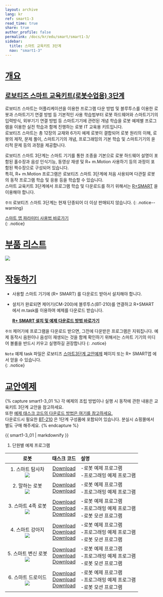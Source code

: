 ```yaml
---
layout: archive
lang: kr
ref: smart1-3
read_time: true
share: true
author_profile: false
permalink: /docs/kr/edu/smart/smart1-3/
sidebar:
  title: 스마트 교육키트 3단계
  nav: "smart1-3"
---
```


# [개요](#개요)

## [로보티즈 스마트 교육키트(로봇수업용) 3단계](#로보티즈-스마트-교육키트로봇수업용-3단계)


로보티즈 스마트는 어플리케이션을 이용한 프로그램 다운 방법 및 블루투스를 이용한 로봇과 스마트기기 연결 방법 등 기본적인 사용 학습법부터 로봇 하드웨어와 스마트기기의 입력방식, 외부기기 연결 방법 등 스마트기기에 관련된 개념 학습을 로봇 예제별 프로그램을 이용한 실전 학습과 함께 진행하는 로봇 IT 교육용 키트입니다.  
로보티즈 스마트는 총 12장의 교재와 6가지 예제 로봇이 결합되어 로봇 원리의 이해, 로봇의 제작, 문제 풀이, 스마트기기의 개념, 프로그래밍의 기본 학습 및 스마트기기의 윤리적 문제 등의 과정을 제공합니다.  

로보티즈 스마트 3단계는 스마트 기기를 통한 조종을 기본으로 로봇 하드웨어 설명이 포함된 홀수장과 음성 인식기능, 동영상 재생 및 R+ m.Motion 사용하기 등의 과정이 포함된 짝수장으로 구성되어 있습니다.  
특히, R+ m.Motion 프로그램은 로보티즈 스마트 3단계에 처음 사용되며 다관절 로봇의 동작 프로그램 학습 및 응용 등을 학습할 수 있습니다.  
스마트 교육키트 3단계에서 프로그램 학습 및 다운로드를 하기 위해서는 [R+SMART] 을 이용해야 합니다.

`주의` 로보티즈 스마트 3단계는 현재 단종되어 더 이상 판매되지 않습니다.
{: .notice--warning}

[스마트 앱 파라미터 사용법 바로가기]  
{: .notice}

# [부품 리스트](#부품-리스트)

![](/assets/images/edu/smart/smart1-3_e-manual.jpg)


# [작동하기](#작동하기)

- 사용할 스마트 기기에 (R+ SMART) 를 다운로드 받아서 설치해야 합니다.

- 설치가 완료되면 제어기(CM-200)에 블루투스(BT-210)를 연결하고 R+SMART 에서 m.task를 이용하여 예제를 다운로드 받습니다.

  **[R+ SMART 설치 및 예제 다운로드 방법 바로가기]**

`주의` 제어기에 프로그램을 다운로드 받으면, 그전에 다운받은 프로그램은 지워집니다. 예제 동작시 음원이나 음성이 재생되는 것을 함께 확인하기 위해서는 스마트 기기의 미디어 볼륨을 반드시 키우고 실행하길 권장합니다
{: .notice}

`Note` 예제 task 파일은 로보티즈 [스마트3단계 교안예제] 페이지 또는 R+ SMART앱 에서 얻을 수 있습니다.   
{: .notice}

# [교안예제](#교안예제)

{% capture smart1-3_01 %}
각 예제의 조립 방법이나 실행 시 동작에 관한 내용은 교육키트 3단계 교안을 참고하세요.  
또한  [예제 태스크 코드의 다운로드 방법은 여기를 참고하세요.]  
다운로드시 필요한 [BT-210] 은 1단계 구성품에 포함되어 있습니다. 분실시 쇼핑몰에서 별도 구매 해주세요.
{% endcapture %}

<div class="notice">{{ smart1-3_01 | markdownify }}</div>

1. 단원별 예제 프로그램

|                                    로봇                                     |                                                                     태스크 코드                                                                      | 설명                                                                        |
|:---------------------------------------------------------------------------:|:----------------------------------------------------------------------------------------------------------------------------------------------------:|:----------------------------------------------------------------------------|
|     1. 스마트 탐사차<br />![](/assets/images/edu/smart/3._explorer.png)     |                              [Download][01_SMART_L3_SMARTEXPLORER_KR.tsk]<br />[Download][02_SMART_L3_tts_test_KR.tsk]                               | -로봇 예제 프로그램<br />-프로그래밍 예제 프로그램                          |
|      2. 말하는 로봇<br /> ![](/assets/images/edu/smart/3._talking.png)      |                        [Download][01_SMART_L3_TALKINGROBOT_KR.tsk]<br />[Download][02_SMART_L3_speechrecognition_test_KR.tsk]                        | -로봇 예제 프로그램<br />-프로그래밍 예제 프로그램                          |
|     3. 스마트 4족 로봇<br />![](/assets/images/edu/smart/3._ruped.png)      |     [Download][01_SMART_L3_QUADRUPEDROBOT_KR.tsk]<br />[Download][02_SMART_L3_motion_test_KR.tsk]<br />[Download][SMART_L3_QUADRUPEDROBOT.mtnx]      | -로봇 예제 프로그램<br />-프로그래밍 예제 프로그램<br />-로봇 모션 프로그램 |
|      4. 스마트 강아지<br />![](/assets/images/edu/smart/3._puppy.png)       |          [Download][01_SMART_L3_SMARTPUPPY_KR.tsk]<br />[Download][02_SMART_L3_audio_test_KR.tsk]<br />[Download][SMART_L3_SMARTPUPPY.mtnx]          | -로봇 예제 프로그램<br />-프로그래밍 예제 프로그램<br />-로봇 모션 프로그램 |
| 5. 스마트 변신 로봇<br />![](/assets/images/edu/smart/3._transfomation.png) | [Download][01_SMART_L3_TRANSFORMATIONROBOT_KR.tsk]<br />[Download][02_SMART_L3_video_test_KR.tsk]<br />[Download][SMART_L3_TRANSFORMATIONROBOT.mtnx] | -로봇 예제 프로그램<br />-프로그래밍 예제 프로그램<br />-로봇 모션 프로그램 |
|     6. 스마트 드로이드<br />![](/assets/images/edu/smart/3._droid.png)      |         [Download][01_SMART_L3_SMARTDROID_KR.tsk]<br />[Download][02_SMART_L3_gesture_test_KR.tsk]<br />[Download][SMART_L3_SMARTDROID.mtnx]         | -로봇 예제 프로그램<br />-프로그래밍 예제 프로그램<br />-로봇 모션 프로그램 |


[R+SMART]: /docs/kr/software/mobile_app/rplussmart/#r-smart-다운로드설치
[스마트 앱 파라미터 사용법 바로가기]: /docs/kr/software/rplus1/task/task_misc/#스마트앱-파라미터
[R+ SMART 설치 및 예제 다운로드 방법 바로가기]: /docs/kr/software/mobile_app/rplussmart/#r-smart-다운로드설치
[스마트3단계 교안예제]: #교안예제
[예제 태스크 코드의 다운로드 방법은 여기를 참고하세요.]: /docs/kr/faq/download_task_code/
[BT-210]: /docs/kr/parts/communication/bt-210/
[01_SMART_L3_SMARTEXPLORER_KR.tsk]: http://support.robotis.com/ko/baggage_files/smart/01_smart_l3_smartexplorer_kr.tsk
[02_SMART_L3_tts_test_KR.tsk]: http://support.robotis.com/ko/baggage_files/smart/02_smart_l3_tts_test_kr.tsk
[01_SMART_L3_TALKINGROBOT_KR.tsk]: http://support.robotis.com/ko/baggage_files/smart/01_smart_l3_talkingrobot_kr.tsk
[02_SMART_L3_speechrecognition_test_KR.tsk]: http://support.robotis.com/ko/baggage_files/smart/02_smart_l3_speechrecognition_test_kr.tsk
[01_SMART_L3_QUADRUPEDROBOT_KR.tsk]: http://support.robotis.com/ko/baggage_files/smart/01_smart_l3_quadrupedrobot_kr.tsk
[02_SMART_L3_motion_test_KR.tsk]: http://support.robotis.com/ko/baggage_files/smart/02_smart_l3_motion_test_kr.tsk
[SMART_L3_QUADRUPEDROBOT.mtnx]: http://support.robotis.com/down.php?filepath=ko/baggage_files/smart/smart_l3_quadrupedrobot.mtnx
[01_SMART_L3_SMARTPUPPY_KR.tsk]: http://support.robotis.com/ko/baggage_files/smart/01_smart_l3_smartpuppy_kr.tsk
[02_SMART_L3_audio_test_KR.tsk]: http://support.robotis.com/ko/baggage_files/smart/02_smart_l3_audio_test_kr.tsk
[SMART_L3_SMARTPUPPY.mtnx]: http://support.robotis.com/down.php?filepath=ko/baggage_files/smart/smart_l3_smartpuppy.mtnx
[01_SMART_L3_TRANSFORMATIONROBOT_KR.tsk]: http://support.robotis.com/down.php?filepath=ko/baggage_files/smart/smart_l3_smartpuppy.mtnx
[02_SMART_L3_video_test_KR.tsk]: http://support.robotis.com/ko/baggage_files/smart/02_smart_l3_video_test_kr.tsk
[SMART_L3_TRANSFORMATIONROBOT.mtnx]: http://support.robotis.com/down.php?filepath=ko/baggage_files/smart/smart_l3_transformationrobot.mtnx
[01_SMART_L3_SMARTDROID_KR.tsk]: http://support.robotis.com/ko/baggage_files/smart/01_smart_l3_smartdroid_kr.tsk
[02_SMART_L3_gesture_test_KR.tsk]: http://support.robotis.com/ko/baggage_files/smart/02_smart_l3_gesture_test_kr.tsk
[SMART_L3_SMARTDROID.mtnx]: http://support.robotis.com/down.php?filepath=ko/baggage_files/smart/smart_l3_smartdroid.mtnx
